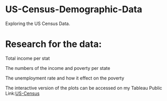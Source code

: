 # US-Census-Demographic-Data
 Exploring the US Census Data.


# Research for the data:

Total income per stat

The numbers of the income and poverty per state

The unemployment rate and how it effect on the poverty

The interactive version of the plots can be accessed on my Tableau Public Link:[US-Census](https://public.tableau.com/app/profile/mariam8521/viz/USCensusDemographicData_16482887156400/Story1)
